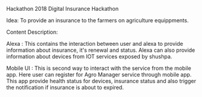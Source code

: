 Hackathon 2018
Digital Insurance Hackathon 

Idea:
 To provide an insurance to the farmers on agriculture equippments.
 
Content Description:

Alexa :
This contains the interaction between user and alexa to provide information about insurance, it's renewal and status. Alexa can also provide information about devices from IOT services exposed by shushpa.

Mobile UI :
This is second way to interact with the service from the mobile app. Here  user can register for Agro Manager service through mobile app. This app provide health status for devices, insurance status and also trigger the notification if insurance is about to expired.



